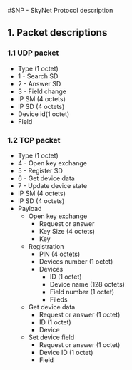 #SNP  - SkyNet Protocol description

## 1. Packet descriptions
### 1.1 UDP packet
* Type (1 octet)
 * 1 - Search SD
 * 2 - Answer SD
 * 3 - Field change
* IP SM (4 octets)
* IP SD (4 octets)
* Device id(1 octet)
* Field

### 1.2 TCP packet
* Type (1 octet)
 * 4 - Open key exchange
 * 5 - Register SD
 * 6 - Get device data
 * 7 - Update device state
* IP SM (4 octets)
* IP SD (4 octets)
* Payload
  * Open key exchange
    * Request or answer
    * Key Size (4 octets)
    * Key
  * Registration
    * PIN (4 octets)
    * Devices number (1 octet)
    * Devices
      * ID (1 octet)
      * Device name (128 octets)
      * Field number (1 octet)
      * Fileds
  * Get device data
    * Request or answer (1 octet)
    * ID (1 octet)
    * Device
  * Set device field
    * Request or answer (1 octet)
    * Device ID (1 octet)
    * Field
 
